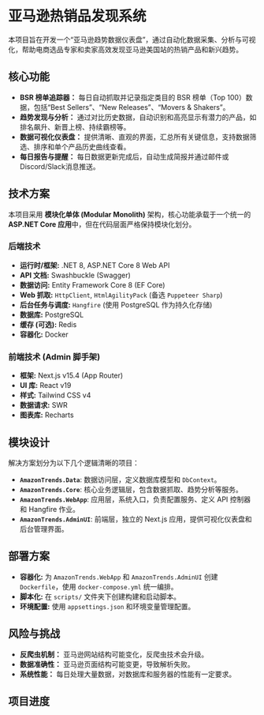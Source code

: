 # 亚马逊热销品发现系统

本项目旨在开发一个“亚马逊趋势数据仪表盘”，通过自动化数据采集、分析与可视化，帮助电商选品专家和卖家高效发现亚马逊美国站的热销产品和新兴趋势。

## 核心功能

*   **BSR 榜单追踪器：** 每日自动抓取并记录指定类目的 BSR 榜单（Top 100）数据，包括“Best Sellers”、“New Releases”、“Movers & Shakers”。
*   **趋势发现与分析：** 通过对比历史数据，自动识别和高亮显示有潜力的产品，如排名飙升、新晋上榜、持续霸榜等。
*   **数据可视化仪表盘：** 提供清晰、直观的界面，汇总所有关键信息，支持数据筛选、排序和单个产品历史曲线查看。
*   **每日报告与提醒：** 每日数据更新完成后，自动生成简报并通过邮件或Discord/Slack消息推送。

## 技术方案

本项目采用 **模块化单体 (Modular Monolith)** 架构，核心功能承载于一个统一的 **ASP.NET Core 应用**中，但在代码层面严格保持模块化划分。

### 后端技术

*   **运行时/框架:** .NET 8, ASP.NET Core 8 Web API
*   **API 文档:** Swashbuckle (Swagger)
*   **数据访问:** Entity Framework Core 8 (EF Core)
*   **Web 抓取:** `HttpClient`, `HtmlAgilityPack` (备选 `Puppeteer Sharp`)
*   **后台任务与调度:** `Hangfire` (使用 PostgreSQL 作为持久化存储)
*   **数据库:** PostgreSQL
*   **缓存 (可选):** Redis
*   **容器化:** Docker

### 前端技术 (Admin 脚手架)

*   **框架:** Next.js v15.4 (App Router)
*   **UI 库:** React v19
*   **样式:** Tailwind CSS v4
*   **数据请求:** SWR
*   **图表库:** Recharts

## 模块设计

解决方案划分为以下几个逻辑清晰的项目：

*   **`AmazonTrends.Data`**: 数据访问层，定义数据库模型和 `DbContext`。
*   **`AmazonTrends.Core`**: 核心业务逻辑层，包含数据抓取、趋势分析等服务。
*   **`AmazonTrends.WebApp`**: 应用层，系统入口，负责配置服务、定义 API 控制器和 Hangfire 作业。
*   **`AmazonTrends.AdminUI`**: 前端层，独立的 Next.js 应用，提供可视化仪表盘和后台管理界面。

## 部署方案

*   **容器化:** 为 `AmazonTrends.WebApp` 和 `AmazonTrends.AdminUI` 创建 `Dockerfile`，使用 `docker-compose.yml` 统一编排。
*   **脚本化:** 在 `scripts/` 文件夹下创建构建和启动脚本。
*   **环境配置:** 使用 `appsettings.json` 和环境变量管理配置。

## 风险与挑战

*   **反爬虫机制：** 亚马逊网站结构可能变化，反爬虫技术会升级。
*   **数据准确性：** 亚马逊页面结构可能变更，导致解析失败。
*   **系统性能：** 每日处理大量数据，对数据库和服务器的性能有一定要求。

## 项目进度
